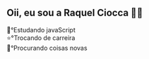 ## Oii, eu sou a Raquel Ciocca 🎈🐌

🌺°Estudando javaScript  
⭐°Trocando de carreira  
🌺°Procurando coisas novas
